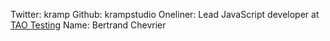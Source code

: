 Twitter: kramp
Github: krampstudio
Oneliner: Lead JavaScript developer at <a href="https://www.taotesting.com/" target="_blank">TAO Testing</a>
Name: Bertrand Chevrier